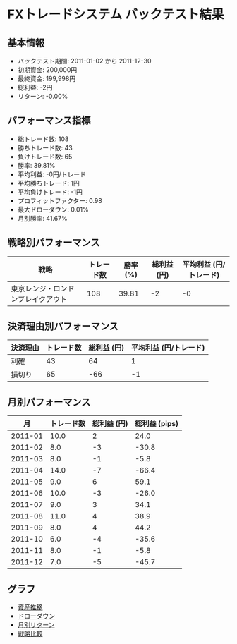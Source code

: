 # FXトレードシステム バックテスト結果

## 基本情報

- バックテスト期間: 2011-01-02 から 2011-12-30
- 初期資金: 200,000円
- 最終資金: 199,998円
- 総利益: -2円
- リターン: -0.00%

## パフォーマンス指標

- 総トレード数: 108
- 勝ちトレード数: 43
- 負けトレード数: 65
- 勝率: 39.81%
- 平均利益: -0円/トレード
- 平均勝ちトレード: 1円
- 平均負けトレード: -1円
- プロフィットファクター: 0.98
- 最大ドローダウン: 0.01%
- 月別勝率: 41.67%

## 戦略別パフォーマンス

| 戦略 | トレード数 | 勝率 (%) | 総利益 (円) | 平均利益 (円/トレード) |
|------|------------|----------|------------|------------------------|
| 東京レンジ・ロンドンブレイクアウト | 108 | 39.81 | -2 | -0 |

## 決済理由別パフォーマンス

| 決済理由 | トレード数 | 総利益 (円) | 平均利益 (円/トレード) |
|----------|------------|------------|------------------------|
| 利確 | 43 | 64 | 1 |
| 損切り | 65 | -66 | -1 |

## 月別パフォーマンス

| 月 | トレード数 | 総利益 (円) | 総利益 (pips) |
|------|------------|------------|---------------|
| 2011-01 | 10.0 | 2 | 24.0 |
| 2011-02 | 8.0 | -3 | -30.8 |
| 2011-03 | 8.0 | -1 | -5.8 |
| 2011-04 | 14.0 | -7 | -66.4 |
| 2011-05 | 9.0 | 6 | 59.1 |
| 2011-06 | 10.0 | -3 | -26.0 |
| 2011-07 | 9.0 | 3 | 34.1 |
| 2011-08 | 11.0 | 4 | 38.9 |
| 2011-09 | 8.0 | 4 | 44.2 |
| 2011-10 | 6.0 | -4 | -35.6 |
| 2011-11 | 8.0 | -1 | -5.8 |
| 2011-12 | 7.0 | -5 | -45.7 |

## グラフ

- [資産推移](../charts/equity_curve.png)
- [ドローダウン](../charts/drawdown.png)
- [月別リターン](../charts/monthly_returns.png)
- [戦略比較](../charts/strategy_comparison.png)
